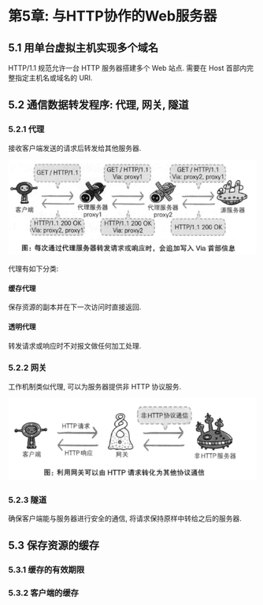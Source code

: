 # 第5章: 与HTTP协作的Web服务器 #

## 5.1 用单台虚拟主机实现多个域名 ##

HTTP/1.1 规范允许一台 HTTP 服务器搭建多个 Web 站点. 需要在 Host 首部内完整指定主机名或域名的 URI.

## 5.2 通信数据转发程序: 代理, 网关, 隧道 ##

### 5.2.1 代理 ###

接收客户端发送的请求后转发给其他服务器.

![代理](./images/image05-01.png)

代理有如下分类:

#### 缓存代理 ####

保存资源的副本并在下一次访问时直接返回.

#### 透明代理 ####

转发请求或响应时不对报文做任何加工处理.

### 5.2.2 网关 ###

工作机制类似代理, 可以为服务器提供非 HTTP 协议服务.

![网关](./images/image05-02.png)

### 5.2.3 隧道 ###

确保客户端能与服务器进行安全的通信, 将请求保持原样中转给之后的服务器.

## 5.3 保存资源的缓存 ##

### 5.3.1 缓存的有效期限 ###

### 5.3.2 客户端的缓存 ###


